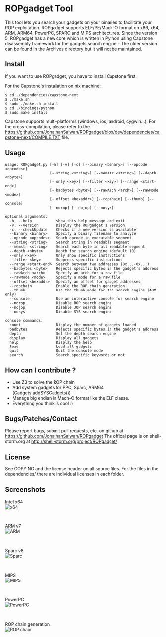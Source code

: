 ROPgadget Tool
================

This tool lets you search your gadgets on your binaries to facilitate your ROP exploitation.
ROPgadget supports ELF/PE/Mach-O format on x86, x64, ARM, ARM64, PowerPC, SPARC and MIPS
architectures. Since the version 5, ROPgadget has a new core which is written in Python
using Capstone disassembly framework for the gadgets search engine - The older version can
be found in the Archives directory but it will not be maintained.

Install
-------

If you want to use ROPgadget, you have to install Capstone first.

For the Capstone's installation on nix machine:

    $ cd ./dependencies/capstone-next
    $ ./make.sh
    $ sudo ./make.sh install
    $ cd ./bindings/python
    $ sudo make install

Capstone supports multi-platforms (windows, ios, android, cygwin...). For the cross-compilation,
please refer to the https://github.com/JonathanSalwan/ROPgadget/blob/dev/dependencies/capstone-next/COMPILE.TXT
file.


Usage
-----

    usage: ROPgadget.py [-h] [-v] [-c] [--binary <binary>] [--opcode <opcodes>]
                        [--string <string>] [--memstr <string>] [--depth <nbyte>]
                        [--only <key>] [--filter <key>] [--range <start-end>]
                        [--badbytes <byte>] [--rawArch <arch>] [--rawMode <mode>]
                        [--offset <hexaddr>] [--ropchain] [--thumb] [--console]
                        [--norop] [--nojop] [--nosys]

    optional arguments:
      -h, --help           show this help message and exit
      -v, --version        Display the ROPgadget's version
      -c, --checkUpdate    Checks if a new version is available
      --binary <binary>    Specify a binary filename to analyze
      --opcode <opcodes>   Searh opcode in executable segment
      --string <string>    Search string in readable segment
      --memstr <string>    Search each byte in all readable segment
      --depth <nbyte>      Depth for search engine (default 10)
      --only <key>         Only show specific instructions
      --filter <key>       Suppress specific instructions
      --range <start-end>  Search between two addresses (0x...-0x...)
      --badbytes <byte>    Rejects specific bytes in the gadget's address
      --rawArch <arch>     Specify an arch for a raw file
      --rawMode <mode>     Specify a mode for a raw file
      --offset <hexaddr>   Specify an offset for gadget addresses
      --ropchain           Enable the ROP chain generation
      --thumb              Use the thumb mode for the search engine (ARM only)
      --console            Use an interactive console for search engine
      --norop              Disable ROP search engine
      --nojop              Disable JOP search engine
      --nosys              Disable SYS search engine

    console commands:
      count                Display the number of gadgets loaded
      badbytes             Rejects specific bytes in the gadget's address
      depth                Set the depth search engine
      display              Display all gadgets
      help                 Display the help
      load                 Load all gadgets
      quit                 Quit the console mode
      search               Search specific keywords or not

How can I contribute ?
----------------------

- Use Z3 to solve the ROP chain
- Add system gadgets for PPC, Sparc, ARM64 (Gadgets.addSYSGadgets())
- Manage big endian in Mach-O format like the ELF classe.
- Everything you think is cool :)

Bugs/Patches/Contact
--------------------

Please report bugs, submit pull requests, etc. on github at https://github.com/JonathanSalwan/ROPgadget
The offical page is on shell-storm.org at http://shell-storm.org/project/ROPgadget/

License
-------

See COPYING and the license header on all source files. For the files in the dependencies/ there are
individual licenses in each folder.</p>


Screenshots
-----------

Intel x64</br>
<img src="http://shell-storm.org/project/ROPgadget/x64.png" alt="x64"></img>
<p>&nbsp;</p>

ARM v7</br>
<img src="http://shell-storm.org/project/ROPgadget/arm.png" alt="ARM"></img>
<p>&nbsp;</p>

Sparc v8</br>
<img src="http://shell-storm.org/project/ROPgadget/sparc.png" alt="Sparc"></img>
<p>&nbsp;</p>

MIPS</br>
<img src="http://shell-storm.org/project/ROPgadget/mips.png" alt="MIPS"></img>
<p>&nbsp;</p>

PowerPC</br>
<img src="http://shell-storm.org/project/ROPgadget/ppc.png" alt="PowerPC"></img>
<p>&nbsp;</p>

ROP chain generation</br>
<img src="http://shell-storm.org/project/ROPgadget/ropchain.png" alt="ROP chain"></img>


